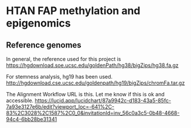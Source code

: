 # HTAN FAP methylation and epigenomics

## Reference genomes

In general, the reference used for this project is 
https://hgdownload.soe.ucsc.edu/goldenPath/hg38/bigZips/hg38.fa.gz

For stemness analysis, hg19 has been used. 
http://hgdownload.cse.ucsc.edu/goldenpath/hg19/bigZips/chromFa.tar.gz

The Alignment Workflow URL is this. Let me know if this is ok and accessible. 
https://lucid.app/lucidchart/87a9942c-d183-43a5-85fc-7a93e3127e6b/edit?viewport_loc=-641%2C-83%2C3028%2C1587%2C0_0&invitationId=inv_56c0a3c5-0b48-4668-94c4-6bb28be31341

